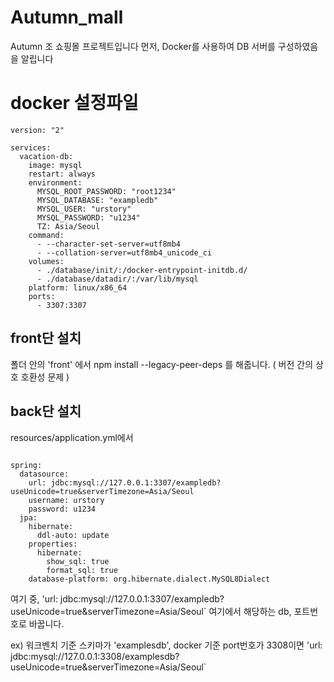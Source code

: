 # Autumn_mall
Autumn 조 쇼핑몰 프로젝트입니다
먼저, Docker를 사용하여 DB 서버를 구성하였음을 알립니다

# docker 설정파일
```
version: "2"

services:
  vacation-db:
    image: mysql
    restart: always
    environment:
      MYSQL_ROOT_PASSWORD: "root1234"
      MYSQL_DATABASE: "exampledb"
      MYSQL_USER: "urstory"
      MYSQL_PASSWORD: "u1234"
      TZ: Asia/Seoul
    command:
      - --character-set-server=utf8mb4
      - --collation-server=utf8mb4_unicode_ci
    volumes:
      - ./database/init/:/docker-entrypoint-initdb.d/
      - ./database/datadir/:/var/lib/mysql
    platform: linux/x86_64
    ports:
      - 3307:3307

```

## front단 설치
폴더 안의 'front' 에서 npm install --legacy-peer-deps 를 해줍니다.
( 버전 간의 상호 호환성 문제 )

## back단 설치
resources/application.yml에서 
```

spring:
  datasource:
    url: jdbc:mysql://127.0.0.1:3307/exampledb?useUnicode=true&serverTimezone=Asia/Seoul
    username: urstory
    password: u1234
  jpa:
    hibernate:
      ddl-auto: update
    properties:
      hibernate:
        show_sql: true
        format_sql: true
    database-platform: org.hibernate.dialect.MySQL8Dialect 
```
여기 중, 'url: jdbc:mysql://127.0.0.1:3307/exampledb?useUnicode=true&serverTimezone=Asia/Seoul` 여기에서 해당하는 db, 포트번호로 바꿉니다.

ex) 워크벤치 기준 스키마가 'examplesdb', docker 기준 port번호가 3308이면
'url: jdbc:mysql://127.0.0.1:3308/examplesdb?useUnicode=true&serverTimezone=Asia/Seoul`


